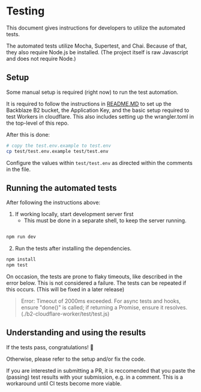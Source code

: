 # Testing

This document gives instructions for developers to utilize the automated tests.  

The automated tests utilize Mocha, Supertest, and Chai.  Because of that, they also require Node.js be installed.  (The project itself is raw Javascript and does not require Node.)

## Setup
Some manual setup is required (right now) to run the test automation.

It is required to follow the instructions in [README.MD](README.md) to set up the Backblaze B2 bucket, the Application Key, and the basic setup required to test Workers in cloudflare.  This also includes setting up the wrangler.toml in the top-level of this repo. 

After this is done: 

```bash
# copy the test.env.example to test.env
cp test/test.env.example test/test.env
```
Configure the values within `test/test.env` as directed within the comments in the file.

## Running the automated tests
After following the instructions above: 

1. If working locally, start development server first
   - This must be done in a separate shell, to keep the server running.

```bash

npm run dev
```

2. Run the tests after installing the dependencies.

```bash
npm install
npm test
```

On occasion, the tests are prone to flaky timeouts, like described in the error below.  This is not considered a failure.  The tests can be repeated if this occurs.  (This will be fixed in a later release)

>    Error: Timeout of 2000ms exceeded. For async tests and hooks, ensure "done()" is called; if returning a Promise, ensure it resolves. (./b2-cloudflare-worker/test/test.js)
>

## Understanding and using the results

If the tests pass, congratulations! :tada:

Otherwise, please refer to the setup and/or fix the code.

If you are interested in submitting a PR, it is reccomended that you paste the (passing) test results with your submission, e.g. in a comment.  This is a workaround until CI tests become more viable.
